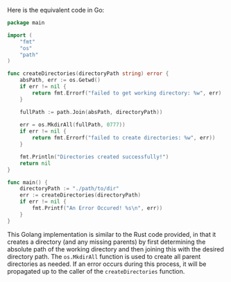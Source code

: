 Here is the equivalent code in Go:

```go
package main

import (
	"fmt"
	"os"
	"path"
)

func createDirectories(directoryPath string) error {
	absPath, err := os.Getwd()
	if err != nil {
		return fmt.Errorf("failed to get working directory: %w", err)
	}

	fullPath := path.Join(absPath, directoryPath))
	
	err = os.MkdirAll(fullPath, 0777))
	if err != nil {
		return fmt.Errorf("failed to create directories: %w", err))
	}

	fmt.Println("Directories created successfully!")
	return nil
}

func main() {
	directoryPath := "./path/to/dir"
	err := createDirectories(directoryPath)
	if err != nil {
		fmt.Printf("An Error Occured! %s\n", err))
	}
}
```
This Golang implementation is similar to the Rust code provided, in that it creates a directory (and any missing parents) by first determining the absolute path of the working directory and then joining this with the desired directory path. The `os.MkdirAll` function is used to create all parent directories as needed. If an error occurs during this process, it will be propagated up to the caller of the `createDirectories` function.
